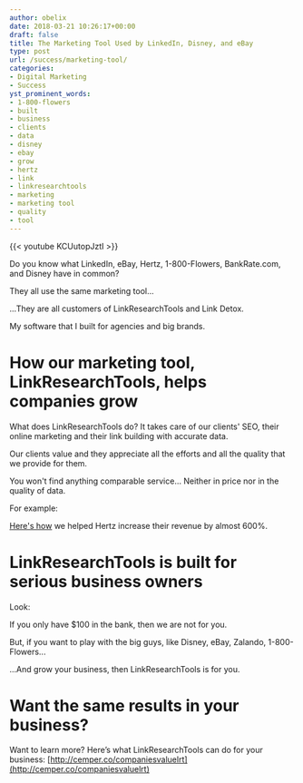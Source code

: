 ```yaml
---
author: obelix
date: 2018-03-21 10:26:17+00:00
draft: false
title: The Marketing Tool Used by LinkedIn, Disney, and eBay
type: post
url: /success/marketing-tool/
categories:
- Digital Marketing
- Success
yst_prominent_words:
- 1-800-flowers
- built
- business
- clients
- data
- disney
- ebay
- grow
- hertz
- link
- linkresearchtools
- marketing
- marketing tool
- quality
- tool
---
```


{{< youtube KCUutopJztI >}}

Do you know what LinkedIn, eBay, Hertz, 1-800-Flowers, BankRate.com, and Disney have in common?

They all use the same marketing tool...

...They are all customers of LinkResearchTools and Link Detox.

My software that I built for agencies and big brands.


# How our marketing tool, LinkResearchTools, helps companies grow


What does LinkResearchTools do? It takes care of our clients' SEO, their online marketing and their link building with accurate data.

Our clients value and they appreciate all the efforts and all the quality that we provide for them.

You won't find anything comparable service… Neither in price nor in the quality of data.

For example:

[Here's how](https://www.christophcemper.com/success/incredible-results/) we helped Hertz increase their revenue by almost 600%.


# LinkResearchTools is built for serious business owners


Look:

If you only have $100 in the bank, then we are not for you.

But, if you want to play with the big guys, like Disney, eBay, Zalando, 1-800-Flowers...

...And grow your business, then LinkResearchTools is for you.


# Want the same results in your business?


Want to learn more? Here’s what LinkResearchTools can do for your business: [http://cemper.co/companiesvaluelrt](http://cemper.co/companiesvaluelrt)
